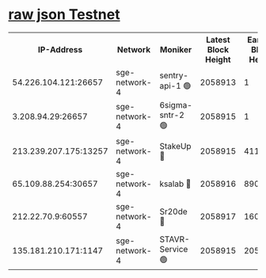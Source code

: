 
[raw json Testnet](https://rpc-check.sget.stavr.tech/sget/rpc-sget-result.json)
=


<table><tr><th>IP-Address</th><th>Network</th><th>Moniker</th><th>Latest Block Height</th><th>Earliest Block Height</th><th>Catching Up</th><th>Tx Index</th><th>Voting Power</th><th>Scan Time</th></tr><tr><td>54.226.104.121:26657</td><td>sge-network-4</td><td>sentry-api-1 🟢</td><td>2058913</td><td>1</td><td>False</td><td>on</td><td>0</td><td>2024-03-18T04:16:57.892506442UTC</td></tr><tr><td>3.208.94.29:26657</td><td>sge-network-4</td><td>6sigma-sntr-2 🟢</td><td>2058915</td><td>1</td><td>False</td><td>on</td><td>0</td><td>2024-03-18T04:17:09.105382322UTC</td></tr><tr><td>213.239.207.175:13257</td><td>sge-network-4</td><td>StakeUp 🔴</td><td>2058915</td><td>411001</td><td>False</td><td>off</td><td>100</td><td>2024-03-18T04:17:06.213186231UTC</td></tr><tr><td>65.109.88.254:30657</td><td>sge-network-4</td><td>ksalab 🔴</td><td>2058916</td><td>890001</td><td>False</td><td>on</td><td>3386</td><td>2024-03-18T04:17:13.465794727UTC</td></tr><tr><td>212.22.70.9:60557</td><td>sge-network-4</td><td>Sr20de 🔴</td><td>2058917</td><td>1608978</td><td>False</td><td>on</td><td>133</td><td>2024-03-18T04:17:15.911862376UTC</td></tr><tr><td>135.181.210.171:1147</td><td>sge-network-4</td><td>STAVR-Service 🟢</td><td>2058915</td><td>2055001</td><td>False</td><td>on</td><td>0</td><td>2024-03-18T04:17:06.503925500UTC</td></tr></table>
